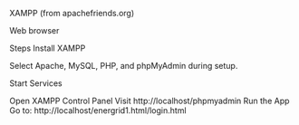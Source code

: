 XAMPP (from apachefriends.org)

Web browser

 Steps
Install XAMPP

Select Apache, MySQL, PHP, and phpMyAdmin during setup.

Start Services

Open XAMPP Control Panel
Visit http://localhost/phpmyadmin
Run the App
Go to: http://localhost/energrid1.html/login.html
